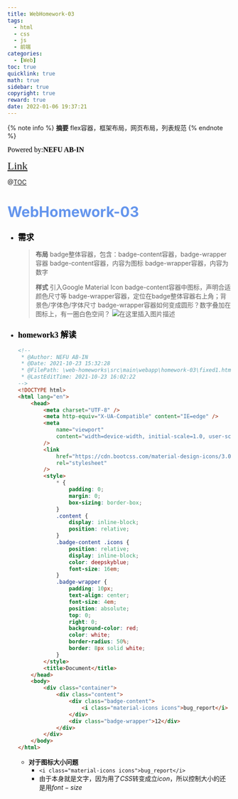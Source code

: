 ```yaml
---
title: WebHomework-03
tags:
  - html
  - css
  - js
  - 前端
categories:
  - [Web]
toc: true
quicklink: true
math: true
sidebar: true
copyright: true
reward: true
date: 2022-01-06 19:37:21
---
```

{% note info %}
**摘要**
flex容器，框架布局，网页布局，列表规范
{% endnote %}
<!-- more -->



  <font color=#000000 size=3 face=楷体>Powered by:**NEFU AB-IN**</font>

  <font color=#FFA500 size=5 face=楷体>[Link](https://github.com/bwhyman/web-course/tree/master/web-homeworks)</font>
    
  @[TOC](文章目录)	


  # <font color=#6495ED size=6 >WebHomework-03</font>

  * ### <font color=#000000 size=4 face=粗体>需求</font>

    > **布局**
    > badge整体容器，包含：badge-content容器，badge-wrapper容器
    > badge-content容器，内容为图标
    > badge-wrapper容器，内容为数字
    >
    > **样式**
    > 引入Google Material Icon
    > badge-content容器中图标，声明合适颜色尺寸等
    > badge-wrapper容器，定位在badge整体容器右上角；背景色/字体色/字体尺寸
    > badge-wrapper容器如何变成圆形？数字叠加在图标上，有一圈白色空间？
    > ![在这里插入图片描述](https://img-blog.csdnimg.cn/0caff630438e4c7fb4794c1d41b03522.png#pic_center)


  * ### <font color=#000000 size=4 face=粗体>homework3 解读</font>

    ```html
    <!--
     * @Author: NEFU AB-IN
     * @Date: 2021-10-23 15:32:28
     * @FilePath: \web-homeworks\src\main\webapp\homework-03\fixed1.html
     * @LastEditTime: 2021-10-23 16:02:22
    -->
    <!DOCTYPE html>
    <html lang="en">
        <head>
            <meta charset="UTF-8" />
            <meta http-equiv="X-UA-Compatible" content="IE=edge" />
            <meta
                name="viewport"
                content="width=device-width, initial-scale=1.0, user-scalable=no, maximum-scale=1.0,minimum-scale=1.0"
            />
            <link
                href="https://cdn.bootcss.com/material-design-icons/3.0.1/iconfont/material-icons.css"
                rel="stylesheet"
            />
            <style>
                * {
                    padding: 0;
                    margin: 0;
                    box-sizing: border-box;
                }
                .content {
                    display: inline-block;
                    position: relative;
                }
                .badge-content .icons {
                    position: relative;
                    display: inline-block;
                    color: deepskyblue;
                    font-size: 16em;
                }
                .badge-wrapper {
                    padding: 10px;
                    text-align: center;
                    font-size: 4em;
                    position: absolute;
                    top: 0;
                    right: 0;
                    background-color: red;
                    color: white;
                    border-radius: 50%;
                    border: 8px solid white;
                }
            </style>
            <title>Document</title>
        </head>
        <body>
            <div class="container">
                <div class="content">
                    <div class="badge-content">
                        <i class="material-icons icons">bug_report</i>
                    </div>
                    <div class="badge-wrapper">12</div>
                </div>
            </div>
        </body>
    </html>
    ```

    * **对于图标大小问题**
      * `<i class="material-icons icons">bug_report</i>`
      * 由于本身就是文字，因为用了$CSS$转变成立$icon$，所以控制大小的还是用$font-size$

